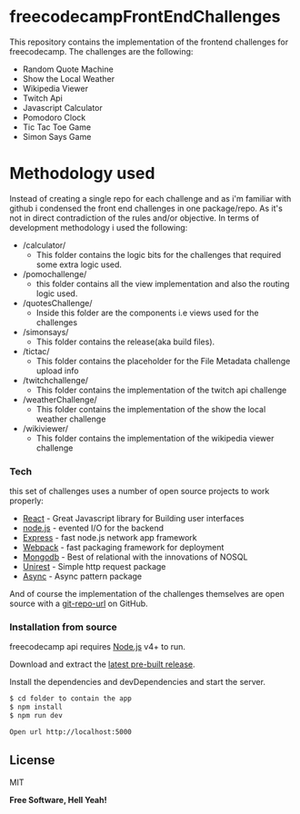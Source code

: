 # freecodecampFrontEndChallenges



This repository contains the implementation of the frontend challenges for freecodecamp.
The challenges are the following:
  - Random Quote Machine
  - Show the Local Weather
  - Wikipedia Viewer
  - Twitch Api
  - Javascript Calculator
  - Pomodoro Clock
  - Tic Tac Toe Game
  - Simon Says Game

# Methodology used
Instead of creating a single repo for each challenge and as i'm familiar with github i condensed the front end challenges in one package/repo.
As it's not in direct contradiction of the rules and/or objective.
In terms of development methodology i used the following:
  - /calculator/
    - This folder contains the logic bits for the challenges that required some extra logic used.
  - /pomochallenge/
    - this folder contains all the view implementation and also the routing logic used. 
  - /quotesChallenge/
    - Inside this folder are the components i.e views used for the challenges
  - /simonsays/
    - This folder contains the release(aka build files).
  - /tictac/
    - This folder contains the placeholder for the File Metadata challenge upload info
  - /twitchchallenge/
    - This folder contains the implementation of the twitch api challenge
  - /weatherChallenge/
    - This folder contains the implementation of the show the local weather challenge
  - /wikiviewer/
    - This folder contains the implementation of the wikipedia viewer challenge


### Tech

this set of challenges uses a number of open source projects to work properly:
* [React] - Great Javascript library for Building user interfaces
* [node.js] - evented I/O for the backend
* [Express] - fast node.js network app framework 
* [Webpack] - fast packaging framework for deployment
* [Mongodb] - Best of relational with the innovations of NOSQL
* [Unirest] - Simple http request package
* [Async] - Async pattern package



And of course the implementation of the challenges themselves are open source with a [git-repo-url]
 on GitHub.

### Installation from source

freecodecamp api  requires [Node.js](https://nodejs.org/) v4+ to run.

Download and extract the [latest pre-built release](https://github.com/jonniebigodes/freecodecampApiChallenges/releases).

Install the dependencies and devDependencies and start the server.

```sh
$ cd folder to contain the app
$ npm install 
$ npm run dev

Open url http://localhost:5000
```


License
----

MIT


**Free Software, Hell Yeah!**

[//]: # (These are reference links used in the body of this note and get stripped out when the markdown processor does its job. There is no need to format nicely because it shouldn't be seen. Thanks SO - http://stackoverflow.com/questions/4823468/store-comments-in-markdown-syntax)


   
   [git-repo-url]: <https://github.com/jonniebigodes/freecodecampApiChallenges.git>
   [node.js]: <http://nodejs.org>
   [express]: <http://expressjs.com>
   [React]: <https://facebook.github.io/react/>
   [Webpack]: <https://webpack.github.io/>
   [Mongodb]: <https://www.mongodb.com/>
   [PlGh]:  <https://github.com/jonniebigodes/freecodecampApiChallenges/tree/master/plugins/github/readme.md>
   [Unirest]: <http://unirest.io/nodejs.html>
   [Async]: <https://github.com/caolan/async>
